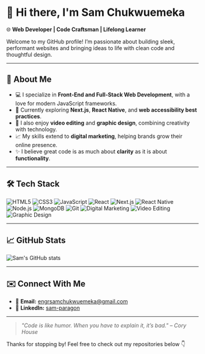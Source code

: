 # 👋 Hi there, I'm Sam Chukwuemeka

🌐 **Web Developer | Code Craftsman | Lifelong Learner**

Welcome to my GitHub profile! I’m passionate about building sleek, performant websites and bringing ideas to life with clean code and thoughtful design.

---

## 🚀 About Me

- 💻 I specialize in **Front-End and Full-Stack Web Development**, with a love for modern JavaScript frameworks.
- 🌱 Currently exploring **Next.js**, **React Native**, and **web accessibility best practices**.
- 🎥 I also enjoy **video editing** and **graphic design**, combining creativity with technology.
- 📈 My skills extend to **digital marketing**, helping brands grow their online presence.
- ✨ I believe great code is as much about **clarity** as it is about **functionality**.

---

## 🛠️ Tech Stack

![HTML5](https://img.shields.io/badge/-HTML5-E34F26?logo=html5&logoColor=ffffff)
![CSS3](https://img.shields.io/badge/-CSS3-1572B6?logo=css3&logoColor=ffffff)
![JavaScript](https://img.shields.io/badge/-JavaScript-F7DF1E?logo=javascript&logoColor=000000)
![React](https://img.shields.io/badge/-React-61DAFB?logo=react&logoColor=000000)
![Next.js](https://img.shields.io/badge/-Next.js-000000?logo=next.js&logoColor=ffffff)
![React Native](https://img.shields.io/badge/-React%20Native-61DAFB?logo=react&logoColor=000000)
![Node.js](https://img.shields.io/badge/-Node.js-339933?logo=node.js&logoColor=ffffff)
![MongoDB](https://img.shields.io/badge/-MongoDB-47A248?logo=mongodb&logoColor=ffffff)
![Git](https://img.shields.io/badge/-Git-F05032?logo=git&logoColor=ffffff)
![Digital Marketing](https://img.shields.io/badge/-Digital%20Marketing-0A66C2?logo=google-marketing-platform&logoColor=ffffff)
![Video Editing](https://img.shields.io/badge/-Video%20Editing-F44336?logo=adobe-premiere-pro&logoColor=ffffff)
![Graphic Design](https://img.shields.io/badge/-Graphic%20Design-FF5722?logo=adobe-photoshop&logoColor=ffffff)

---

## 📈 GitHub Stats

![Sam's GitHub stats](https://github-readme-stats.vercel.app/api?username=SMDSImpacts&show_icons=true&theme=default)

---

## ✉️ Connect With Me

- 📧 **Email:** [engrsamchukwuemeka@gmail.com](mailto:engrsamchukwuemeka@gmail.com)
- 💼 **LinkedIn:** [sam-paragon](https://www.linkedin.com/in/sam-paragon)

---

> _"Code is like humor. When you have to explain it, it’s bad." – Cory House_

Thanks for stopping by! Feel free to check out my repositories below 👇

